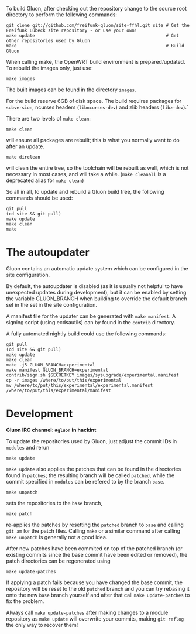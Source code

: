 To build Gluon, after checking out the repository change to the source root directory
to  perform the following commands:

    git clone git://github.com/freifunk-gluon/site-ffhl.git site # Get the Freifunk Lübeck site repository - or use your own!
    make update                                                  # Get other repositories used by Gluon
    make                                                         # Build Gluon

When calling make, the OpenWRT build environment is prepared/updated. To rebuild
the images only, just use:

    make images

The built images can be found in the directory `images`.

For the build reserve 6GB of disk space. The build requires packages
for `subversion`, ncurses headers (`libncurses-dev`) and zlib headers
(`libz-dev`).`


There are two levels of `make clean`:

    make clean

will ensure all packages are rebuilt; this is what you normally want to do after an update.

    make dirclean

will clean the entire tree, so the toolchain will be rebuilt as well, which is
not necessary in most cases, and will take a while. (`make cleanall` is a deprecated
alias for `make clean`)

So all in all, to update and rebuild a Gluon build tree, the following commands should be used:

    git pull
    (cd site && git pull)
    make update
    make clean
    make


# The autoupdater

Gluon contains an automatic update system which can be configured in the site configuration.

By default, the autoupdater is disabled (as it is usually not helpful to have unexpected updates
during development), but it can be enabled by setting the variable GLUON_BRANCH when building
to override the default branch set in the set in the site configuration.

A manifest file for the updater can be generated with `make manifest`. A signing script (using
ecdsautils) can by found in the `contrib` directory.

A fully automated nightly build could use the following commands:

    git pull
    (cd site && git pull)
    make update
    make clean
    make -j5 GLUON_BRANCH=experimental
    make manifest GLUON_BRANCH=experimental
    contrib/sign.sh $SECRETKEY images/sysupgrade/experimental.manifest
    cp -r images /where/to/put/this/experimental
    mv /where/to/put/this/experimental/experimental.manifest /where/to/put/this/experimental/manifest


# Development

**Gluon IRC channel: `#gluon` in hackint**

To update the repositories used by Gluon, just adjust the commit IDs in `modules` and
rerun

	make update

`make update` also applies the patches that can be found in the directories found in
`patches`; the resulting branch will be called `patched`, while the commit specified in `modules`
can be refered to by the branch `base`.

	make unpatch

sets the repositories to the `base` branch,

	make patch

re-applies the patches by resetting the `patched` branch to `base` and calling `git am`
for the patch files. Calling `make` or a similar command after calling `make unpatch`
is generally not a good idea.

After new patches have been commited on top of the patched branch (or existing commits
since the base commit have been edited or removed), the patch directories can be regenerated
using

	make update-patches

If applying a patch fails because you have changed the base commit, the repository will be reset to the old `patched` branch
and you can try rebasing it onto the new `base` branch yourself and after that call `make update-patches` to fix the problem.

Always call `make update-patches` after making changes to a module repository as `make update` will overwrite your
commits, making `git reflog` the only way to recover them!
